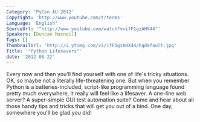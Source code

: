 ```yaml
---
Category: 'PyCon AU 2012'
Copyright: 'http://www.youtube.com/t/terms'
Language: 'English'
SourceUrl: '"http://www.youtube.com/watch?v=ifF1gzAHX44"'
Speakers: [Duncan Macneil]
Tags: []
ThumbnailUrl: 'http://i.ytimg.com/vi/ifF1gzAHX44/hqdefault.jpg'
Title: '"Python Lifesavers"'
date: '2012-08-22'
---
```

Every now and then you'll find yourself with one of life's tricky situations.
OK, so maybe not a literally life-threatening one. But when you remember
Python is a batteries-included, script-like programming language found pretty
much everywhere, it really will feel like a lifesaver. A one-line web server?
A super-simple GUI test automation suite? Come and hear about all those handy
tips and tricks that will get you out of a bind. One day, somewhere you'll be
glad you did!

